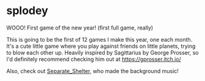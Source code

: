 # splodey
WOOO! First game of the new year! (first full game, really)

This is going to be the first of 12 games I make this year, one each month.
It's a cute little game where you play against friends on little planets, trying to blow each other up.
Heavily inspired by Sagittarius by George Prosser, so I'd definitely recommend checking him out at https://gprosser.itch.io/

Also, check out [Separate_Shelter](https://www.reddit.com/user/Separate_Shelter), who made the background music!  
